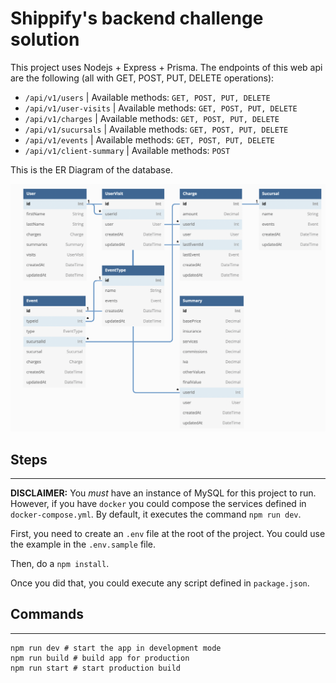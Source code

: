 # Shippify's backend challenge solution

This project uses Nodejs + Express + Prisma. The endpoints of this web api are the following (all with GET, POST, PUT, DELETE operations):

- `/api/v1/users` | Available methods: `GET, POST, PUT, DELETE`
- `/api/v1/user-visits` | Available methods: `GET, POST, PUT, DELETE`
- `/api/v1/charges` | Available methods: `GET, POST, PUT, DELETE`
- `/api/v1/sucursals` | Available methods: `GET, POST, PUT, DELETE`
- `/api/v1/events` | Available methods: `GET, POST, PUT, DELETE`
- `/api/v1/client-summary` | Available methods: `POST`

This is the ER Diagram of the database.

![ER Diagram](prisma/diagram.png)

## Steps

---

**DISCLAIMER:** You _must_ have an instance of MySQL for this project to run. However, if you have `docker` you could compose the services defined in `docker-compose.yml`. By default, it executes the command `npm run dev`.

First, you need to create an `.env` file at the root of the project. You could use the example in the `.env.sample` file.

Then, do a `npm install`.

Once you did that, you could execute any script defined in `package.json`.

## Commands

---

```
npm run dev # start the app in development mode
npm run build # build app for production
npm run start # start production build
```
